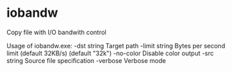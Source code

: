 # iobandw
Copy file with I/O bandwith control

Usage of iobandw.exe:
  -dst string
        Target path
  -limit string
        Bytes per second limit (default 32KB/s) (default "32k")
  -no-color
        Disable color output
  -src string
        Source file specification
  -verbose
        Verbose mode
